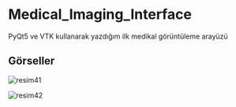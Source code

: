 # Medical_Imaging_Interface
PyQt5 ve VTK kullanarak yazdığım ilk medikal görüntüleme arayüzü
## Görseller
![resim41](https://github.com/user-attachments/assets/77f87d9c-639f-4213-9082-52635e78f0d1)

![resim42](https://github.com/user-attachments/assets/c6dbbf76-9308-4423-bd36-03df7515369f)
